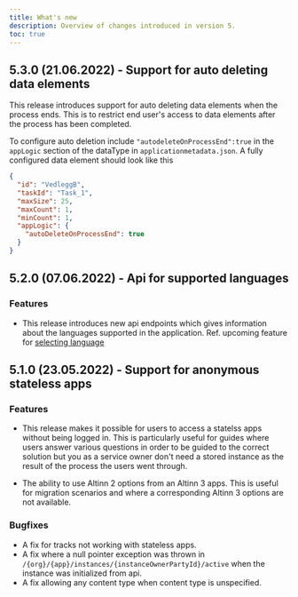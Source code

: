 ```yaml
---
title: What's new
description: Overview of changes introduced in version 5.
toc: true
---
```


## 5.3.0 (21.06.2022) - Support for auto deleting data elements

This release introduces support for auto deleting data elements when the process ends. This is to restrict end user's
access to data elements after the process has been completed.

To configure auto deletion include `"autodeleteOnProcessEnd":true` in the `appLogic` section of the dataType
in `applicationmetadata.json`.
A fully configured data element should look like this

```json
{
  "id": "VedleggB",
  "taskId": "Task_1",
  "maxSize": 25,
  "maxCount": 1,
  "minCount": 1,
  "appLogic": {
    "autoDeleteOnProcessEnd": true
  }
}
```

## 5.2.0 (07.06.2022) - Api for supported languages
### Features
- This release introduces new api endpoints which gives information about the languages supported in the application. Ref. upcoming feature for [selecting language](../../../../../app/development/ux/texts/translation/)

## 5.1.0 (23.05.2022) - Support for anonymous stateless apps

### Features
- This release makes it possible for users to access a statelss apps without being logged in. This is particularly useful for guides where users answer various questions in order to be guided to the correct solution but you as a service owner don't need a stored instance as the result of the process the users went through.

- The ability to use Altinn 2 options from an Altinn 3 apps. This is useful for migration scenarios and where a corresponding Altinn 3 options are not available.

### Bugfixes
- A fix for tracks not working with stateless apps.
- A fix where a null pointer exception was thrown  in `/{org}/{app}/instances/{instanceOwnerPartyId}/active` when the instance was initialized from api.
- A fix allowing any content type when content type is unspecified.
